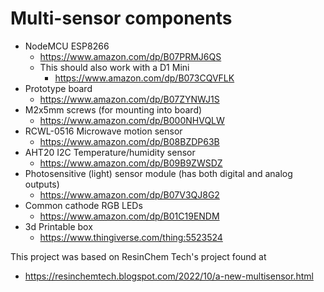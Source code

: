 # Multi-sensor components
* NodeMCU ESP8266
  * https://www.amazon.com/dp/B07PRMJ6QS
  * This should also work with a D1 Mini
    * https://www.amazon.com/dp/B073CQVFLK
* Prototype board
  * https://www.amazon.com/dp/B07ZYNWJ1S
* M2x5mm screws (for mounting into board)
  * https://www.amazon.com/dp/B000NHVQLW
* RCWL-0516 Microwave motion sensor
  * https://www.amazon.com/dp/B08BZDP63B
* AHT20 I2C Temperature/humidity sensor
  * https://www.amazon.com/dp/B09B9ZWSDZ
* Photosensitive (light) sensor module (has both digital and analog outputs)
  * https://www.amazon.com/dp/B07V3QJ8G2
* Common cathode RGB LEDs
  * https://www.amazon.com/dp/B01C19ENDM
* 3d Printable box
  * https://www.thingiverse.com/thing:5523524

This project was based on ResinChem Tech's project found at
* https://resinchemtech.blogspot.com/2022/10/a-new-multisensor.html
